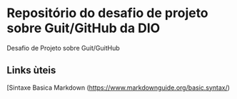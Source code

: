 # Repositório do desafio de projeto sobre Guit/GitHub da DIO
 Desafio de Projeto sobre Guit/GuitHub

## Links ùteis
[Sintaxe Basica Markdown (https://www.markdownguide.org/basic.syntax/)
